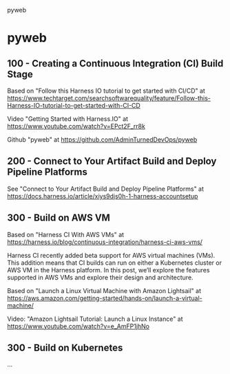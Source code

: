 pyweb
# pyweb

## 100 - Creating a Continuous Integration (CI) Build Stage

Based on "Follow this Harness IO tutorial to get started with CI/CD" at https://www.techtarget.com/searchsoftwarequality/feature/Follow-this-Harness-IO-tutorial-to-get-started-with-CI-CD

Video "Getting Started with Harness.IO" at https://www.youtube.com/watch?v=EPct2F_rr8k

Github "pyweb" at https://github.com/AdminTurnedDevOps/pyweb

## 200 - Connect to Your Artifact Build and Deploy Pipeline Platforms

See "Connect to Your Artifact Build and Deploy Pipeline Platforms" at https://docs.harness.io/article/xiys9djs0h-1-harness-accountsetup

## 300 - Build on AWS VM

Based on "Harness CI With AWS VMs" at https://harness.io/blog/continuous-integration/harness-ci-aws-vms/

Harness CI recently added beta support for AWS virtual machines (VMs). This addition means that CI builds can run on either a Kubernetes cluster or AWS VM in the Harness platform. In this post, we’ll explore the features supported in AWS VMs and explore their design and architecture.

Based on "Launch a Linux Virtual Machine with Amazon Lightsail" at https://aws.amazon.com/getting-started/hands-on/launch-a-virtual-machine/

Video: "Amazon Lightsail Tutorial: Launch a Linux Instance" at https://www.youtube.com/watch?v=e_AmFP1jhNo

## 300 - Build on Kubernetes

...
